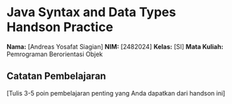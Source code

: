 # Java Syntax and Data Types Handson Practice

**Nama:** [Andreas Yosafat Siagian]
**NIM:** [2482024]
**Kelas:** [SI]
**Mata Kuliah:** Pemrograman Berorientasi Objek

## Catatan Pembelajaran
[Tulis 3-5 poin pembelajaran penting yang Anda dapatkan dari handson ini]
